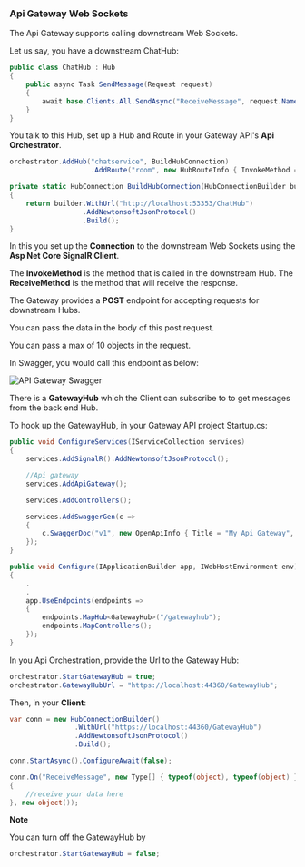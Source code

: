 ### Api Gateway Web Sockets

The Api Gateway supports calling downstream Web Sockets.

Let us say, you have a downstream ChatHub:

```C#
public class ChatHub : Hub
{
    public async Task SendMessage(Request request)
    {
        await base.Clients.All.SendAsync("ReceiveMessage", request.Name, request.Message);
    }
}
```

You talk to this Hub, set up a Hub and Route in your Gateway API's **Api Orchestrator**.

```C#
orchestrator.AddHub("chatservice", BuildHubConnection)
                    .AddRoute("room", new HubRouteInfo { InvokeMethod = "SendMessage", ReceiveMethod = "ReceiveMessage", ReceiveParameterTypes = new Type[] { typeof(string), typeof(string) } });

```

```C#
private static HubConnection BuildHubConnection(HubConnectionBuilder builder)
{
    return builder.WithUrl("http://localhost:53353/ChatHub")
                  .AddNewtonsoftJsonProtocol()
                  .Build();
}
```

In this you set up the **Connection** to the downstream Web Sockets using the **Asp Net Core SignalR Client**.

The **InvokeMethod** is the method that is called in the downstream Hub.
The **ReceiveMethod** is the method that will receive the response.

The Gateway provides a **POST** endpoint for accepting requests for downstream Hubs.

You can pass the data in the body of this post request.

You can pass a max of 10 objects in the request.

In Swagger, you would call this endpoint as below:

![API Gateway Swagger](https://github.com/VeritasSoftware/AspNetCore.ApiGateway/blob/master/Docs/WebSockets.PNG)

There is a **GatewayHub** which the Client can subscribe to to get messages from the back end Hub.

To hook up the GatewayHub, in your Gateway API project Startup.cs:

```C#
public void ConfigureServices(IServiceCollection services)
{
    services.AddSignalR().AddNewtonsoftJsonProtocol();          

    //Api gateway
    services.AddApiGateway();

    services.AddControllers();

    services.AddSwaggerGen(c =>
    {
        c.SwaggerDoc("v1", new OpenApiInfo { Title = "My Api Gateway", Version = "v1" });
    });            
}

public void Configure(IApplicationBuilder app, IWebHostEnvironment env)
{
    .
    .
    app.UseEndpoints(endpoints =>
    {
        endpoints.MapHub<GatewayHub>("/gatewayhub");
        endpoints.MapControllers();
    });
}
```

In you Api Orchestration, provide the Url to the Gateway Hub:

```C#
orchestrator.StartGatewayHub = true;
orchestrator.GatewayHubUrl = "https://localhost:44360/GatewayHub";
```

Then, in your **Client**:

```C#
var conn = new HubConnectionBuilder()
                .WithUrl("https://localhost:44360/GatewayHub")
                .AddNewtonsoftJsonProtocol()
                .Build();

conn.StartAsync().ConfigureAwait(false);

conn.On("ReceiveMessage", new Type[] { typeof(object), typeof(object) }, (arg1, arg2) =>
{
    //receive your data here
}, new object());
```

**Note**

You can turn off the GatewayHub by

```C#
orchestrator.StartGatewayHub = false;
```
